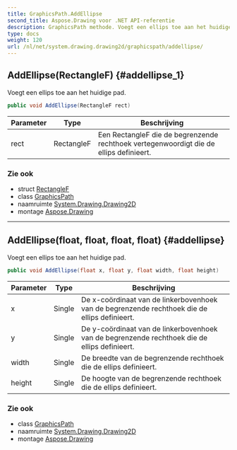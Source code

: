 ```yaml
---
title: GraphicsPath.AddEllipse
second_title: Aspose.Drawing voor .NET API-referentie
description: GraphicsPath methode. Voegt een ellips toe aan het huidige pad.
type: docs
weight: 120
url: /nl/net/system.drawing.drawing2d/graphicspath/addellipse/
---
```

## AddEllipse(RectangleF) {#addellipse_1}

Voegt een ellips toe aan het huidige pad.

```csharp
public void AddEllipse(RectangleF rect)
```

| Parameter | Type | Beschrijving |
| --- | --- | --- |
| rect | RectangleF | Een RectangleF die de begrenzende rechthoek vertegenwoordigt die de ellips definieert. |

### Zie ook

* struct [RectangleF](../../../system.drawing/rectanglef/)
* class [GraphicsPath](../)
* naamruimte [System.Drawing.Drawing2D](../../graphicspath/)
* montage [Aspose.Drawing](../../../)

---

## AddEllipse(float, float, float, float) {#addellipse}

Voegt een ellips toe aan het huidige pad.

```csharp
public void AddEllipse(float x, float y, float width, float height)
```

| Parameter | Type | Beschrijving |
| --- | --- | --- |
| x | Single | De x-coördinaat van de linkerbovenhoek van de begrenzende rechthoek die de ellips definieert. |
| y | Single | De y-coördinaat van de linkerbovenhoek van de begrenzende rechthoek die de ellips definieert. |
| width | Single | De breedte van de begrenzende rechthoek die de ellips definieert. |
| height | Single | De hoogte van de begrenzende rechthoek die de ellips definieert. |

### Zie ook

* class [GraphicsPath](../)
* naamruimte [System.Drawing.Drawing2D](../../graphicspath/)
* montage [Aspose.Drawing](../../../)


